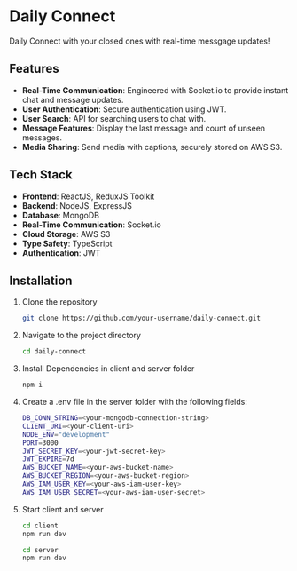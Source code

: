 # Daily Connect

Daily Connect with your closed ones with real-time messgage updates!

## Features

- **Real-Time Communication**: Engineered with Socket.io to provide instant chat and message updates.
- **User Authentication**: Secure authentication using JWT.
- **User Search**: API for searching users to chat with.
- **Message Features**: Display the last message and count of unseen messages.
- **Media Sharing**: Send media with captions, securely stored on AWS S3.

## Tech Stack

- **Frontend**: ReactJS, ReduxJS Toolkit
- **Backend**: NodeJS, ExpressJS
- **Database**: MongoDB
- **Real-Time Communication**: Socket.io
- **Cloud Storage**: AWS S3
- **Type Safety**: TypeScript
- **Authentication**: JWT

## Installation

1. Clone the repository
   ```sh
   git clone https://github.com/your-username/daily-connect.git

2. Navigate to the project directory
   ```sh
   cd daily-connect

3. Install Dependencies in client and server folder
    ```sh
    npm i

4. Create a .env file in the server folder with the following fields:
    ```sh
    DB_CONN_STRING=<your-mongodb-connection-string>
    CLIENT_URI=<your-client-uri>
    NODE_ENV="development"
    PORT=3000
    JWT_SECRET_KEY=<your-jwt-secret-key>
    JWT_EXPIRE=7d
    AWS_BUCKET_NAME=<your-aws-bucket-name>
    AWS_BUCKET_REGION=<your-aws-bucket-region>
    AWS_IAM_USER_KEY=<your-aws-iam-user-key>
    AWS_IAM_USER_SECRET=<your-aws-iam-user-secret>

5. Start client and server
    ```sh
    cd client
    npm run dev

    cd server
    npm run dev